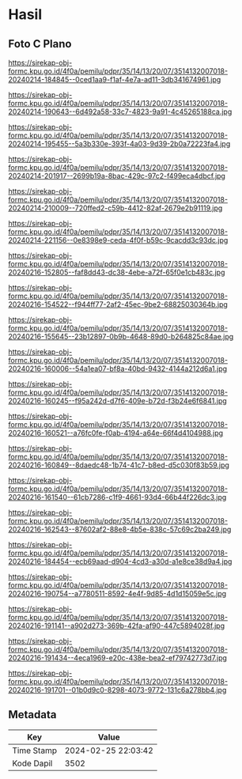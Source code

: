 # Hasil

## Foto C Plano

https://sirekap-obj-formc.kpu.go.id/4f0a/pemilu/pdpr/35/14/13/20/07/3514132007018-20240214-184845--0ced1aa9-f1af-4e7a-ad11-3db341674961.jpg

https://sirekap-obj-formc.kpu.go.id/4f0a/pemilu/pdpr/35/14/13/20/07/3514132007018-20240214-190643--6d492a58-33c7-4823-9a91-4c45265188ca.jpg

https://sirekap-obj-formc.kpu.go.id/4f0a/pemilu/pdpr/35/14/13/20/07/3514132007018-20240214-195455--5a3b330e-393f-4a03-9d39-2b0a72223fa4.jpg

https://sirekap-obj-formc.kpu.go.id/4f0a/pemilu/pdpr/35/14/13/20/07/3514132007018-20240214-201917--2699b19a-8bac-429c-97c2-f499eca4dbcf.jpg

https://sirekap-obj-formc.kpu.go.id/4f0a/pemilu/pdpr/35/14/13/20/07/3514132007018-20240214-210009--720ffed2-c59b-4412-82af-2679e2b91119.jpg

https://sirekap-obj-formc.kpu.go.id/4f0a/pemilu/pdpr/35/14/13/20/07/3514132007018-20240214-221156--0e8398e9-ceda-4f0f-b59c-9cacdd3c93dc.jpg

https://sirekap-obj-formc.kpu.go.id/4f0a/pemilu/pdpr/35/14/13/20/07/3514132007018-20240216-152805--faf8dd43-dc38-4ebe-a72f-65f0e1cb483c.jpg

https://sirekap-obj-formc.kpu.go.id/4f0a/pemilu/pdpr/35/14/13/20/07/3514132007018-20240216-154522--f944ff77-2af2-45ec-9be2-68825030364b.jpg

https://sirekap-obj-formc.kpu.go.id/4f0a/pemilu/pdpr/35/14/13/20/07/3514132007018-20240216-155645--23b12897-0b9b-4648-89d0-b264825c84ae.jpg

https://sirekap-obj-formc.kpu.go.id/4f0a/pemilu/pdpr/35/14/13/20/07/3514132007018-20240216-160006--54a1ea07-bf8a-40bd-9432-4144a212d6a1.jpg

https://sirekap-obj-formc.kpu.go.id/4f0a/pemilu/pdpr/35/14/13/20/07/3514132007018-20240216-160245--f95a242d-d7f6-409e-b72d-f3b24e6f6841.jpg

https://sirekap-obj-formc.kpu.go.id/4f0a/pemilu/pdpr/35/14/13/20/07/3514132007018-20240216-160521--a76fc0fe-f0ab-4194-a64e-66f4d4104988.jpg

https://sirekap-obj-formc.kpu.go.id/4f0a/pemilu/pdpr/35/14/13/20/07/3514132007018-20240216-160849--8daedc48-1b74-41c7-b8ed-d5c030f83b59.jpg

https://sirekap-obj-formc.kpu.go.id/4f0a/pemilu/pdpr/35/14/13/20/07/3514132007018-20240216-161540--61cb7286-c1f9-4661-93d4-66b44f226dc3.jpg

https://sirekap-obj-formc.kpu.go.id/4f0a/pemilu/pdpr/35/14/13/20/07/3514132007018-20240216-162543--87602af2-88e8-4b5e-838c-57c69c2ba249.jpg

https://sirekap-obj-formc.kpu.go.id/4f0a/pemilu/pdpr/35/14/13/20/07/3514132007018-20240216-184454--ecb69aad-d904-4cd3-a30d-a1e8ce38d9a4.jpg

https://sirekap-obj-formc.kpu.go.id/4f0a/pemilu/pdpr/35/14/13/20/07/3514132007018-20240216-190754--a7780511-8592-4e4f-9d85-4d1d15059e5c.jpg

https://sirekap-obj-formc.kpu.go.id/4f0a/pemilu/pdpr/35/14/13/20/07/3514132007018-20240216-191141--a902d273-369b-42fa-af90-447c5894028f.jpg

https://sirekap-obj-formc.kpu.go.id/4f0a/pemilu/pdpr/35/14/13/20/07/3514132007018-20240216-191434--4eca1969-e20c-438e-bea2-ef79742773d7.jpg

https://sirekap-obj-formc.kpu.go.id/4f0a/pemilu/pdpr/35/14/13/20/07/3514132007018-20240216-191701--01b0d9c0-8298-4073-9772-131c6a278bb4.jpg


## Metadata

| Key        | Value               |
| ---------- | ------------------- |
| Time Stamp | 2024-02-25 22:03:42 |
| Kode Dapil | 3502                |



